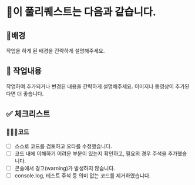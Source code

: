 # 📌이 풀리퀘스트는 다음과 같습니다.

## 🤔배경

작업을 하게 된 배경을 간략하게 설명해주세요.
## 📁 작업내용

작업하여 추가되거나 변경된 내용을 간략하게 설명해주세요.
이미지나 동영상이 추가된다면 더 좋습니다.


## ✅ 체크리스트


### 🧑🏻‍💻코드
- [ ] 스스로 코드를 검토하고 오타를 수정했습니다.
- [ ] 코드 내에 이해하기 어려운 부분이 있는지 확인하고, 필요의 경우 주석을 추가했습니다.
- [ ] 콘솔에서 경고(warning)가 발생하지 않습니다.
- [ ] console.log, 테스트 주석 등 의미 없는 코드를 제거하였습니다.